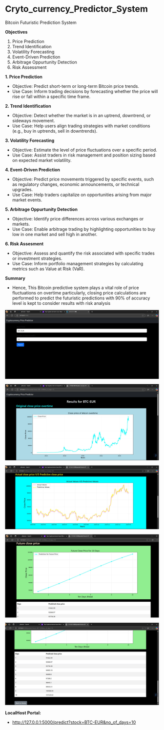 # Cryto_currency_Predictor_System
Bitcoin Futuristic Prediction System

**Objectives**
  1.  Price Prediction
  2.  Trend Identification
  3.  Volatility Forecasting
  4.  Event-Driven Prediction
  5.  Arbitrage Oppurtunity Detection
  6.  Risk Assessment

**1. Price Prediction**
  -  Objective: Predict short-term or long-term Bitcoin price trends.
  -  Use Case: Inform trading decisions by forecasting whether the price will rise or fall within a specific time frame.

**2. Trend Identification**
  -  Objective: Detect whether the market is in an uptrend, downtrend, or sideways movement.
  -  Use Case: Help users align trading strategies with market conditions (e.g., buy in uptrends, sell in downtrends).

**3. Volatility Forecasting**
  -  Objective: Estimate the level of price fluctuations over a specific period.
  -  Use Case: Assist traders in risk management and position sizing based on expected market volatility.

**4. Event-Driven Prediction**
  -  Objective: Predict price movements triggered by specific events, such as regulatory changes, economic announcements, or technical upgrades.
  -  Use Case: Help traders capitalize on opportunities arising from major market events.

**5. Arbitrage Oppurtunity Detection**
  -  Objective: Identify price differences across various exchanges or markets.
  -  Use Case: Enable arbitrage trading by highlighting opportunities to buy low in one market and sell high in another.

**6. Risk Assesment**
  -  Objective: Assess and quantify the risk associated with specific trades or investment strategies.
  -  Use Case: Inform portfolio management strategies by calculating metrics such as Value at Risk (VaR).

**Summary**
  -  Hence, This Bitcoin predictive system plays a vital role of price fluctuations on overtime particularly, closing price calculations are performed to predict the futuristic predictions with 90% of accuracy level is kept to consider results with risk analysis

![Cryto-currency_Predictor_System](https://github.com/MuhammedYaseen786/Cryto-currency_Predictor_System/blob/main/Bitcoin%20clip.jpg)


![Cryto-currency_Predictor_System](https://github.com/MuhammedYaseen786/Cryto-currency_Predictor_System/blob/main/Bitcoin%20clip-2.jpg)


![Cryto-currency_Predictor_System](https://github.com/MuhammedYaseen786/Cryto-currency_Predictor_System/blob/main/Bitcoin%20clip-3.jpg)


![Cryto-currency_Predictor_System](https://github.com/MuhammedYaseen786/Cryto-currency_Predictor_System/blob/main/Bitcoin%20clip-4.jpg)


![Cryto-currency_Predictor_System](https://github.com/MuhammedYaseen786/Cryto-currency_Predictor_System/blob/main/Bitcoin%20clip-5.jpg)


**LocalHost Portal:**
  -  http://127.0.0.1:5000/predict?stock=BTC-EUR&no_of_days=10
